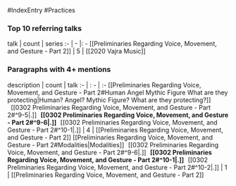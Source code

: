 #IndexEntry #Practices

### Top 10 referring talks
talk | count | series
:- | - |: -
[[Preliminaries Regarding Voice, Movement, and Gesture - Part 2]] | 5 | [[2020 Vajra Music]]

### Paragraphs with 4+ mentions
description | count | talk
:- | : - | :-
[[Preliminaries Regarding Voice, Movement, and Gesture - Part 2#Human Angel Mythic Figure What are they protecting\|Human? Angel? Mythic Figure? What are they protecting?]] &nbsp;&nbsp;[[0302 Preliminaries Regarding Voice, Movement, and Gesture - Part 2#^9-5\|.]] &nbsp; **[[0302 Preliminaries Regarding Voice, Movement, and Gesture - Part 2#^9-6\|.]]** &nbsp; [[0302 Preliminaries Regarding Voice, Movement, and Gesture - Part 2#^10-1\|.]] | 4 | [[Preliminaries Regarding Voice, Movement, and Gesture - Part 2]]
[[Preliminaries Regarding Voice, Movement, and Gesture - Part 2#Modalities\|Modalities]] &nbsp;&nbsp;[[0302 Preliminaries Regarding Voice, Movement, and Gesture - Part 2#^9-6\|.]] &nbsp; **[[0302 Preliminaries Regarding Voice, Movement, and Gesture - Part 2#^10-1\|.]]** &nbsp; [[0302 Preliminaries Regarding Voice, Movement, and Gesture - Part 2#^10-2\|.]] | 1 | [[Preliminaries Regarding Voice, Movement, and Gesture - Part 2]]

